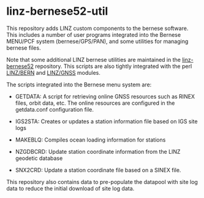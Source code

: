 linz-bernese52-util
===================

This repository adds LINZ custom components to the bernese software.  This includes a number of user programs integrated into the Bernese MENU/PCF system (bernese/GPS/PAN), and some utilities for managing bernese files.  

Note that some additional LINZ bernese utilities are maintained in the [linz-bernese52](https://github.com/linz/linz-bernese52-private) repository.  This scripts are also 
tightly integrated with the perl [LINZ/BERN](https://github.com/linz/liblinz-bern-perl) and [LINZ/GNSS](https://github.com/linz/liblinz-gnss-perl) modules.

The scripts integrated into the Bernese menu system are:

* GETDATA: A script for retrieving online GNSS resources such as RINEX files, orbit data, etc.  The online resources are configured in the getdata.conf configuration file.

* IGS2STA: Creates or updates a station information file based on IGS site logs

* MAKEBLQ: Compiles ocean loading information for stations

* NZGDBCRD: Update station coordinate information from the LINZ geodetic database

* SNX2CRD: Update a station coordinate file based on a SINEX file.

This repository also contains data to pre-populate the datapool with site log data to reduce the initial download of site log data.

